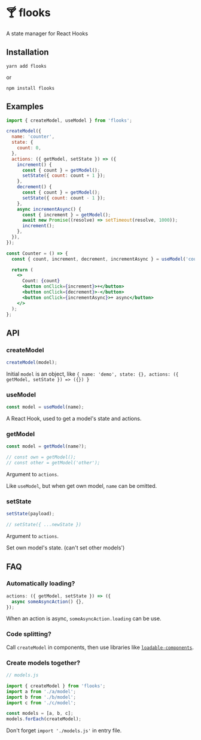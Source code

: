# 🍸 flooks

A state manager for React Hooks

## Installation

```shell
yarn add flooks
```

or

```shell
npm install flooks
```

## Examples

```jsx harmony
import { createModel, useModel } from 'flooks';

createModel({
  name: 'counter',
  state: {
    count: 0,
  },
  actions: ({ getModel, setState }) => ({
    increment() {
      const { count } = getModel();
      setState({ count: count + 1 });
    },
    decrement() {
      const { count } = getModel();
      setState({ count: count - 1 });
    },
    async incrementAsync() {
      const { increment } = getModel();
      await new Promise((resolve) => setTimeout(resolve, 1000));
      increment();
    },
  }),
});

const Counter = () => {
  const { count, increment, decrement, incrementAsync } = useModel('counter');

  return (
    <>
      Count: {count}
      <button onClick={increment}>+</button>
      <button onClick={decrement}>-</button>
      <button onClick={incrementAsync}>+ async</button>
    </>
  );
};
```

## API

### createModel

```js
createModel(model);
```

Initial `model` is an object, like `{ name: 'demo', state: {}, actions: ({ getModel, setState }) => ({}) }`

### useModel

```js
const model = useModel(name);
```

A React Hook, used to get a model's state and actions.

### getModel

```js
const model = getModel(name?);

// const own = getModel();
// const other = getModel('other');
```

Argument to `actions`.

Like `useModel`, but when get own model, `name` can be omitted.

### setState

```js
setState(payload);

// setState({ ...newState })
```

Argument to `actions`.

Set own model's state. (can't set other models')

## FAQ

### Automatically loading?

```js
actions: ({ getModel, setState }) => ({
  async someAsyncAction() {},
});
```

When an action is async, `someAsyncAction.loading` can be use.

### Code splitting?

Call `createModel` in components, then use libraries like [`loadable-components`](https://github.com/smooth-code/loadable-components).

### Create models together?

```js
// models.js

import { createModel } from 'flooks';
import a from './a/model';
import b from './b/model';
import c from './c/model';

const models = [a, b, c];
models.forEach(createModel);
```

Don't forget `import './models.js'` in entry file.
